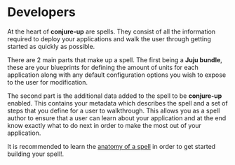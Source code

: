# Developers

At the heart of **conjure-up** are spells. They consist of all the information
required to deploy your applications and walk the user through getting started
as quickly as possible.

There are 2 main parts that make up a spell. The first being a **Juju bundle**,
these are your blueprints for defining the amount of units for each application
along with any default configuration options you wish to expose to the user for
modification.

The second part is the additional data added to the spell to be **conjure-up**
enabled. This contains your metadata which describes the spell and a set of
steps that you define for a user to walkthrough. This allows you as a spell
author to ensure that a user can learn about your application and at the end
know exactly what to do next in order to make the most out of your application.

It is recommended to learn the [anatomy of a spell](spell-anatomy.md)
in order to get started building your spell!.
